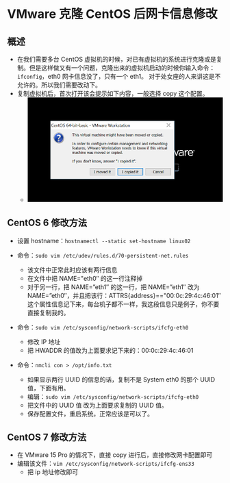# VMware 克隆 CentOS 后网卡信息修改

## 概述

- 在我们需要多台 CentOS 虚拟机的时候，对已有虚拟机的系统进行克隆或是复制。但是这样做又有一个问题，克隆出来的虚拟机启动的时候你输入命令：`ifconfig`，eth0 网卡信息没了，只有一个 eth1。 对于处女座的人来讲这是不允许的。所以我们需要改动下。
- 复制虚拟机后，首次打开该会提示如下内容，一般选择 copy 这个配置。
	- ![vim](../images/CentOS-Virtual-Machine-Copy-Settings-a-1.png)



## CentOS 6 修改方法

- 设置 hostname：`hostnamectl --static set-hostname linux02`
- 命令：`sudo vim /etc/udev/rules.d/70-persistent-net.rules`
    - 该文件中正常此时应该有两行信息
    - 在文件中把 NAME="eth0″ 的这一行注释掉
    - 对于另一行，把 NAME=”eth1″ 的这一行，把 NAME=”eth1″ 改为 NAME=”eth0″，并且把该行：ATTRS{address}=="00:0c:29:4c:46:01″ 这个属性信息记下来，每台机子都不一样，我这段信息只是例子，你不要直接复制我的。

- 命令：`sudo vim /etc/sysconfig/network-scripts/ifcfg-eth0`
    - 修改 IP 地址
    - 把 HWADDR 的值改为上面要求记下来的：00:0c:29:4c:46:01
    
- 命令：`nmcli con > /opt/info.txt`
    - 如果显示两行 UUID 的信息的话，复制不是 System eth0 的那个 UUID 值，下面有用。
    - 编辑：`sudo vim /etc/sysconfig/network-scripts/ifcfg-eth0`
    - 把文件中的 UUID 值 改为上面要求复制的 UUID 值。
    - 保存配置文件，重启系统，正常应该是可以了。

## CentOS 7 修改方法

- 在 VMware 15 Pro 的情况下，直接 copy 进行后，直接修改网卡配置即可
- 编辑该文件：`vim /etc/sysconfig/network-scripts/ifcfg-ens33`
    - 把 ip 地址修改即可